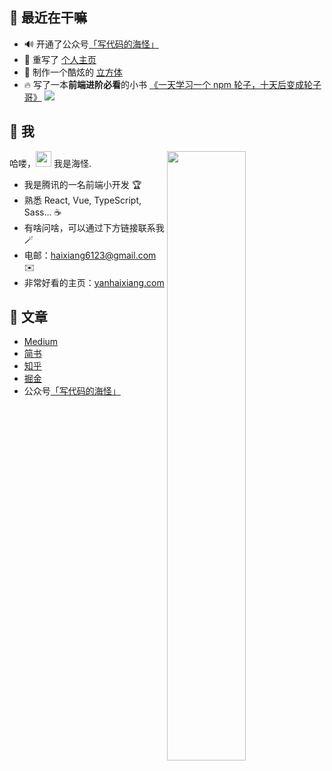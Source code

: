 ## 🥳 最近在干嘛

* 🔊 开通了公众号[「写代码的海怪」](./扫码_搜索联合传播样式-标准色版.png)
* 🎸 重写了 [个人主页](https://yanhaixiang.cn/)
* 🕋 制作一个酷炫的 [立方体](https://github.yanhaixiang.cn/cube/)
* 🔥 写了一本**前端进阶必看**的小书 [《一天学习一个 npm 轮子，十天后变成轮子哥》](https://github.com/haixiangyan/one-day-one-npm-lib) ![](https://img.shields.io/github/stars/Haixiang6123/one-day-one-npm-lib?style=social)

## 🤩 我

<img style="width: 50%" align="right" src="https://github-readme-stats.vercel.app/api?username=haixiangyan&show_icons=true&hide_border=true&theme=vue-dark" />

哈喽，<img src="https://media.giphy.com/media/hvRJCLFzcasrR4ia7z/giphy.gif" width="25px"> 我是海怪.

- 我是腾讯的一名前端小开发 🏆
- 熟悉 React, Vue, TypeScript, Sass... ☕️
- 有啥问啥，可以通过下方链接联系我 🪄
- 电邮：haixiang6123@gmail.com ✉️
- 非常好看的主页：[yanhaixiang.com](https://yanhaixiang.com)

## 📖 文章

* [Medium](https://medium.com/@haixiang6123)
* [简书](https://www.jianshu.com/u/0340be4082b5)
* [知乎](https://www.zhihu.com/people/yan-hai-87-22)
* [掘金](https://juejin.cn/user/272334614432887)
* 公众号[「写代码的海怪」](./扫码_搜索联合传播样式-标准色版.png)
